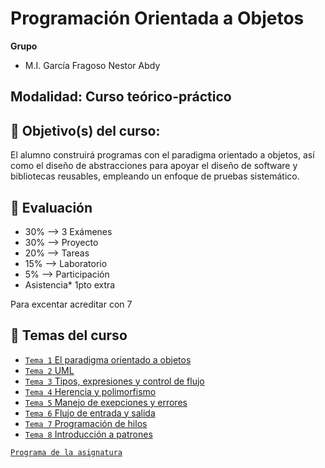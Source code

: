 # Programación Orientada a Objetos
**Grupo**
- M.I. García Fragoso Nestor Abdy

## Modalidad: Curso teórico-práctico
## :dart: Objetivo(s) del curso:
El alumno construirá programas con el paradigma orientado a objetos, así como el diseño de abstracciones
para apoyar el diseño de software y bibliotecas reusables, empleando un enfoque de pruebas sistemático.

## :pencil: Evaluación

- 30%  --> 3 Exámenes
- 30%  --> Proyecto
- 20%  --> Tareas
- 15%  --> Laboratorio
- 5%   --> Participación
- Asistencia*  1pto extra

Para excentar acreditar con 7

## :bookmark_tabs: Temas del curso
- [`Tema 1` El paradigma orientado a objetos ](./Tema%201/README.md)
- [`Tema 2` UML ](./Tema%202/README.md)
- [`Tema 3` Tipos, expresiones y control de flujo](./Tema%203/README.md)
- [`Tema 4` Herencia y polimorfismo](./Tema%204/README.md)
- [`Tema 5` Manejo de exepciones y errores](./Tema%205/README.md)
- [`Tema 6` Flujo de entrada y salida](./Tema%206/README.md)
- [`Tema 7` Programación de hilos](./Tema%207/README.md)
- [`Tema 8` Introducción a patrones](./Tema%208/README.md)

[`Programa de la asignatura`](./Programación%20Orientada%20a%20Objetos.pdf)
